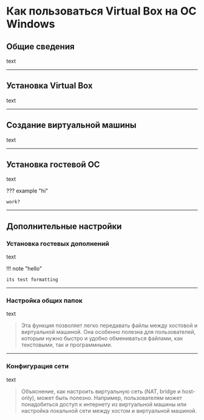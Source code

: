# Как пользоваться Virtual Box на ОС Windows  


## Общие сведения  


text

---  


## Установка Virtual Box


text  

---  


## Создание виртуальной машины  


text  

---  


## Установка гостевой ОС  


text  

??? example "hi"  

    work?  

---  


## Дополнительные настройки  


### Установка гостевых дополнений  


text  

!!! note "hello"  

    its test formatting  

---  


### Настройка общих папок  


text  

> Эта функция позволяет легко передавать файлы между хостовой и виртуальной машиной. 
> Она особенно полезна для пользователей, которым нужно быстро и удобно обмениваться файлами, 
> как текстовыми, так и программными.  

---  


### Конфигурация сети  


text  

> Объяснение, как настроить виртуальную сеть (NAT, bridge и host-only), может быть полезно. 
> Например, пользователям может понадобиться доступ к интернету из виртуальной машины 
> или настройка локальной сети между хостом и виртуальной машиной.  
